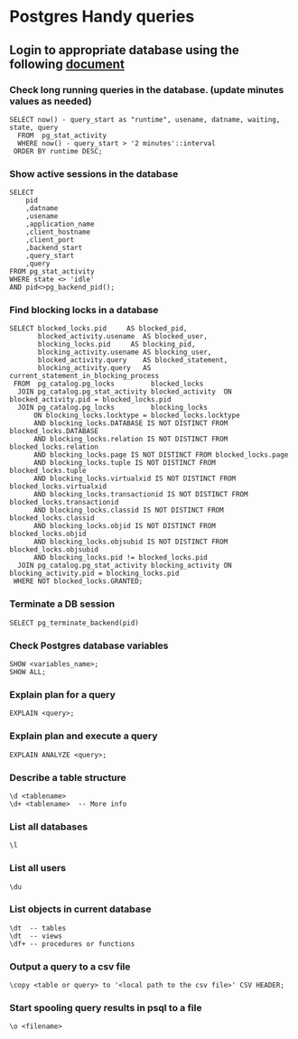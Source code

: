 # Postgres Handy queries

## Login to appropriate database using the following [document](https://gitlab.cee.redhat.com/service/app-interface/-/blob/master/docs/dba/connect-to-postgres-mysql-database.md)

### Check long running queries in the database. (update minutes values as needed)
```
SELECT now() - query_start as "runtime", usename, datname, waiting, state, query
  FROM  pg_stat_activity
  WHERE now() - query_start > '2 minutes'::interval
 ORDER BY runtime DESC;
```

### Show active sessions in the database
```
SELECT 
    pid
    ,datname
    ,usename
    ,application_name
    ,client_hostname
    ,client_port
    ,backend_start
    ,query_start
    ,query  
FROM pg_stat_activity
WHERE state <> 'idle'
AND pid<>pg_backend_pid();
```


### Find blocking locks in a database
```
SELECT blocked_locks.pid     AS blocked_pid,
       blocked_activity.usename  AS blocked_user,
       blocking_locks.pid     AS blocking_pid,
       blocking_activity.usename AS blocking_user,
       blocked_activity.query    AS blocked_statement,
       blocking_activity.query   AS current_statement_in_blocking_process
 FROM  pg_catalog.pg_locks         blocked_locks
  JOIN pg_catalog.pg_stat_activity blocked_activity  ON blocked_activity.pid = blocked_locks.pid
  JOIN pg_catalog.pg_locks         blocking_locks
      ON blocking_locks.locktype = blocked_locks.locktype
      AND blocking_locks.DATABASE IS NOT DISTINCT FROM blocked_locks.DATABASE
      AND blocking_locks.relation IS NOT DISTINCT FROM blocked_locks.relation
      AND blocking_locks.page IS NOT DISTINCT FROM blocked_locks.page
      AND blocking_locks.tuple IS NOT DISTINCT FROM blocked_locks.tuple
      AND blocking_locks.virtualxid IS NOT DISTINCT FROM blocked_locks.virtualxid
      AND blocking_locks.transactionid IS NOT DISTINCT FROM blocked_locks.transactionid
      AND blocking_locks.classid IS NOT DISTINCT FROM blocked_locks.classid
      AND blocking_locks.objid IS NOT DISTINCT FROM blocked_locks.objid
      AND blocking_locks.objsubid IS NOT DISTINCT FROM blocked_locks.objsubid
      AND blocking_locks.pid != blocked_locks.pid
  JOIN pg_catalog.pg_stat_activity blocking_activity ON blocking_activity.pid = blocking_locks.pid
 WHERE NOT blocked_locks.GRANTED;
```

### Terminate a DB session
```
SELECT pg_terminate_backend(pid)
```

### Check Postgres database variables
```
SHOW <variables_name>;
SHOW ALL; 
``` 

### Explain plan for a query
```
EXPLAIN <query>;
```

### Explain plan and execute a query
```
EXPLAIN ANALYZE <query>;
```

### Describe a table structure
```
\d <tablename>
\d+ <tablename>  -- More info
```

### List all databases
```
\l
```

### List all users 
```
\du
```

### List objects in current database
```
\dt  -- tables
\dt  -- views
\df+ -- procedures or functions
```

### Output a query to a csv file
```
\copy <table or query> to '<local path to the csv file>' CSV HEADER;
```

### Start spooling query results in psql to a file
```
\o <filename>
```

